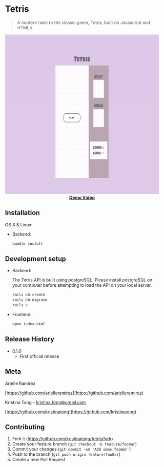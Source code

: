 # Tetris
> A modern twist to the classic game, Tetris, built on Javascript and HTML5.

<p align="center">
  <img width="850" height="522" src="https://github.com/kristinatong/tetris/blob/master/demos/tetris4.gif"><br>
  <a href="https://vimeo.com/303965386"><b>Demo Video</b></a>
</p>

## Installation

OS X & Linux:

* Backend:

  ```sh
  bundle install
  ```

## Development setup

* Backend: 
  
  The Tetris API is built using postgreSQL. Please install postgreSQL on your computer before attempting to load the API on your local server.

  ```sh
  rails db:create
  rails db:migrate
  rails s
  ```
* Frontend:

  ```sh
  open index.html
  ```

## Release History

* 0.1.0
    * First official release

## Meta

Arielle Ramirez

[https://github.com/arielleramirez](https://github.com/arielleramirez)

Kristina Tong - kristina.tong@gmail.com

[https://github.com/kristinatong](https://github.com/kristinatong)


## Contributing

1. Fork it (<https://github.com/kristinatong/tetris/fork>)
2. Create your feature branch (`git checkout -b feature/fooBar`)
3. Commit your changes (`git commit -am 'Add some fooBar'`)
4. Push to the branch (`git push origin feature/fooBar`)
5. Create a new Pull Request
